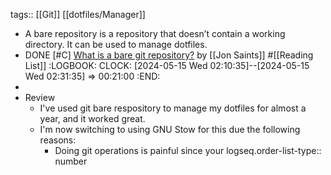 tags:: [[Git]] [[dotfiles/Manager]]

- A bare repository is a repository that doesn’t contain a working directory. It can be used to manage dotfiles.
- DONE [#C] [What is a bare git repository?](https://www.saintsjd.com/2011/01/what-is-a-bare-git-repository/) by [[Jon Saints]] #[[Reading List]]
  :LOGBOOK:
  CLOCK: [2024-05-15 Wed 02:10:35]--[2024-05-15 Wed 02:31:35] =>  00:21:00
  :END:
-
- Review
	- I've used git bare respository to manage my dotfiles for almost a year, and it worked great.
	- I'm now switching to using GNU Stow for this due the following reasons:
		- Doing git operations is painful since your
		  logseq.order-list-type:: number